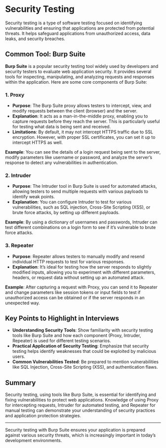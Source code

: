 # Security Testing

Security testing is a type of software testing focused on identifying vulnerabilities and ensuring that applications are protected from potential threats. It helps safeguard applications from unauthorized access, data leaks, and security breaches.

## Common Tool: Burp Suite

**Burp Suite** is a popular security testing tool widely used by developers and security testers to evaluate web application security. It provides several tools for inspecting, manipulating, and analyzing requests and responses within the application. Here are some core components of Burp Suite:

### 1. **Proxy**

- **Purpose**: The Burp Suite proxy allows testers to intercept, view, and modify requests between the client (browser) and the server.
- **Explanation**: It acts as a man-in-the-middle proxy, enabling you to capture requests before they reach the server. This is particularly useful for testing what data is being sent and received.
- **Limitations**: By default, it may not intercept HTTPS traffic due to SSL encryption. However, with proper SSL certificates, you can set it up to intercept HTTPS as well.

**Example**: You can see the details of a login request being sent to the server, modify parameters like username or password, and analyze the server’s response to detect any vulnerabilities in authentication.

### 2. **Intruder**

- **Purpose**: The Intruder tool in Burp Suite is used for automated attacks, allowing testers to send multiple requests with various payloads to identify weak points.
- **Explanation**: You can configure Intruder to test for various vulnerabilities, such as SQL injection, Cross-Site Scripting (XSS), or brute force attacks, by setting up different payloads.
  
**Example**: By using a dictionary of usernames and passwords, Intruder can test different combinations on a login form to see if it’s vulnerable to brute force attacks.

### 3. **Repeater**

- **Purpose**: Repeater allows testers to manually modify and resend individual HTTP requests to test for various responses.
- **Explanation**: It’s ideal for testing how the server responds to slightly modified inputs, allowing you to experiment with different parameters, headers, or request data without setting up an automated attack.

**Example**: After capturing a request with Proxy, you can send it to Repeater and change parameters like session tokens or input fields to test if unauthorized access can be obtained or if the server responds in an unexpected way.

## Key Points to Highlight in Interviews

- **Understanding Security Tools**: Show familiarity with security testing tools like Burp Suite and how each component (Proxy, Intruder, Repeater) is used for different testing scenarios.
- **Practical Application of Security Testing**: Emphasize that security testing helps identify weaknesses that could be exploited by malicious users.
- **Common Vulnerabilities Tested**: Be prepared to mention vulnerabilities like SQL Injection, Cross-Site Scripting (XSS), and authentication flaws.

## Summary

Security testing, using tools like Burp Suite, is essential for identifying and fixing vulnerabilities to protect web applications. Knowledge of using Proxy for intercepting requests, Intruder for automated testing, and Repeater for manual testing can demonstrate your understanding of security practices and application protection strategies.

--- 

Security testing with Burp Suite ensures your application is prepared against various security threats, which is increasingly important in today’s development environments.
